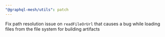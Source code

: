 ```yaml
---
"@graphql-mesh/utils": patch
---
```


Fix path resolution issue on `readFileOrUrl` that causes a bug while loading files from the file system for building artifacts

